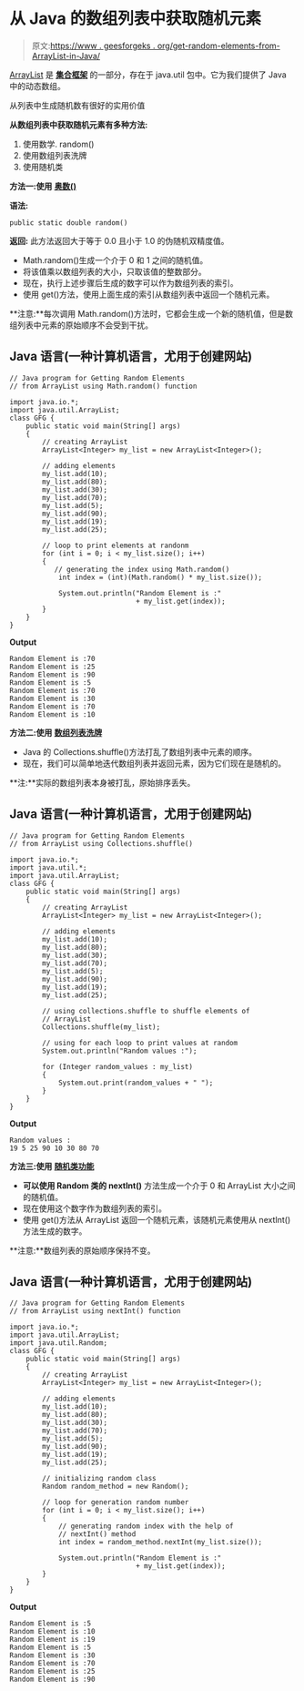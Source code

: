 # 从 Java 的数组列表中获取随机元素

> 原文:[https://www . geesforgeks . org/get-random-elements-from-ArrayList-in-Java/](https://www.geeksforgeeks.org/getting-random-elements-from-arraylist-in-java/)

[ArrayList](https://www.geeksforgeeks.org/arraylist-in-java/) 是 [**集合框架**](https://www.geeksforgeeks.org/collections-in-java-2/) 的一部分，存在于 java.util 包中。它为我们提供了 Java 中的动态数组。

从列表中生成随机数有很好的实用价值

**从数组列表中获取随机元素有多种方法:**

1.  使用数学. random()
2.  使用数组列表洗牌
3.  使用随机类

**方法一:使用** [**奥数()**](https://www.geeksforgeeks.org/java-math-random-method-examples/)

**语法:**

```
public static double random()

```

**返回:**
此方法返回大于等于 0.0 且小于 1.0 的伪随机双精度值。

*   Math.random()生成一个介于 0 和 1 之间的随机值。
*   将该值乘以数组列表的大小，只取该值的整数部分。
*   现在，执行上述步骤后生成的数字可以作为数组列表的索引。
*   使用 get()方法，使用上面生成的索引从数组列表中返回一个随机元素。

**注意:**每次调用 Math.random()方法时，它都会生成一个新的随机值，但是数组列表中元素的原始顺序不会受到干扰。

## Java 语言(一种计算机语言，尤用于创建网站)

```
// Java program for Getting Random Elements 
// from ArrayList using Math.random() function

import java.io.*;
import java.util.ArrayList;
class GFG {
    public static void main(String[] args)
    {
        // creating ArrayList
        ArrayList<Integer> my_list = new ArrayList<Integer>();

        // adding elements
        my_list.add(10);
        my_list.add(80);
        my_list.add(30);
        my_list.add(70);
        my_list.add(5);
        my_list.add(90);
        my_list.add(19);
        my_list.add(25);

        // loop to print elements at randonm
        for (int i = 0; i < my_list.size(); i++) 
        {
           // generating the index using Math.random()
            int index = (int)(Math.random() * my_list.size());

            System.out.println("Random Element is :"
                               + my_list.get(index));
        }
    }
}
```

**Output**

```
Random Element is :70
Random Element is :25
Random Element is :90
Random Element is :5
Random Element is :70
Random Element is :30
Random Element is :70
Random Element is :10
```

**方法二:使用** [**数组列表洗牌**](https://www.geeksforgeeks.org/shuffle-or-randomize-a-list-in-java/)

*   Java 的 Collections.shuffle()方法打乱了数组列表中元素的顺序。
*   现在，我们可以简单地迭代数组列表并返回元素，因为它们现在是随机的。

**注:**实际的数组列表本身被打乱，原始排序丢失。

## Java 语言(一种计算机语言，尤用于创建网站)

```
// Java program for Getting Random Elements 
// from ArrayList using Collections.shuffle()

import java.io.*;
import java.util.*;
import java.util.ArrayList;
class GFG {
    public static void main(String[] args)
    {
        // creating ArrayList
        ArrayList<Integer> my_list = new ArrayList<Integer>();

        // adding elements
        my_list.add(10);
        my_list.add(80);
        my_list.add(30);
        my_list.add(70);
        my_list.add(5);
        my_list.add(90);
        my_list.add(19);
        my_list.add(25);

        // using collections.shuffle to shuffle elements of
        // ArrayList
        Collections.shuffle(my_list);

        // using for each loop to print values at random
        System.out.println("Random values :");

        for (Integer random_values : my_list)
        {
            System.out.print(random_values + " ");
        }
    }
}
```

**Output**

```
Random values :
19 5 25 90 10 30 80 70
```

**方法三:使用** [**随机类功能**](https://www.geeksforgeeks.org/java-util-random-nextint-java/)

*   **可以使用 Random 类的 nextInt()** 方法生成一个介于 0 和 ArrayList 大小之间的随机值。
*   现在使用这个数字作为数组列表的索引。
*   使用 get()方法从 ArrayList 返回一个随机元素，该随机元素使用从 nextInt()方法生成的数字。

**注意:**数组列表的原始顺序保持不变。

## Java 语言(一种计算机语言，尤用于创建网站)

```
// Java program for Getting Random Elements 
// from ArrayList using nextInt() function

import java.io.*;
import java.util.ArrayList;
import java.util.Random;
class GFG {
    public static void main(String[] args)
    {
        // creating ArrayList
        ArrayList<Integer> my_list = new ArrayList<Integer>();

        // adding elements
        my_list.add(10);
        my_list.add(80);
        my_list.add(30);
        my_list.add(70);
        my_list.add(5);
        my_list.add(90);
        my_list.add(19);
        my_list.add(25);

        // initializing random class
        Random random_method = new Random();

        // loop for generation random number
        for (int i = 0; i < my_list.size(); i++) 
        {
            // generating random index with the help of
            // nextInt() method
            int index = random_method.nextInt(my_list.size());

            System.out.println("Random Element is :"
                               + my_list.get(index));
        }
    }
}
```

**Output**

```
Random Element is :5
Random Element is :10
Random Element is :19
Random Element is :5
Random Element is :30
Random Element is :70
Random Element is :25
Random Element is :90
```